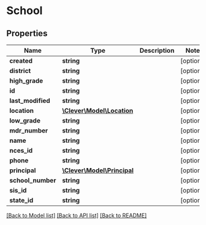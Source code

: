 # School

## Properties
Name | Type | Description | Notes
------------ | ------------- | ------------- | -------------
**created** | **string** |  | [optional] 
**district** | **string** |  | [optional] 
**high_grade** | **string** |  | [optional] 
**id** | **string** |  | [optional] 
**last_modified** | **string** |  | [optional] 
**location** | [**\Clever\Model\Location**](Location.md) |  | [optional] 
**low_grade** | **string** |  | [optional] 
**mdr_number** | **string** |  | [optional] 
**name** | **string** |  | [optional] 
**nces_id** | **string** |  | [optional] 
**phone** | **string** |  | [optional] 
**principal** | [**\Clever\Model\Principal**](Principal.md) |  | [optional] 
**school_number** | **string** |  | [optional] 
**sis_id** | **string** |  | [optional] 
**state_id** | **string** |  | [optional] 

[[Back to Model list]](../README.md#documentation-for-models) [[Back to API list]](../README.md#documentation-for-api-endpoints) [[Back to README]](../README.md)


